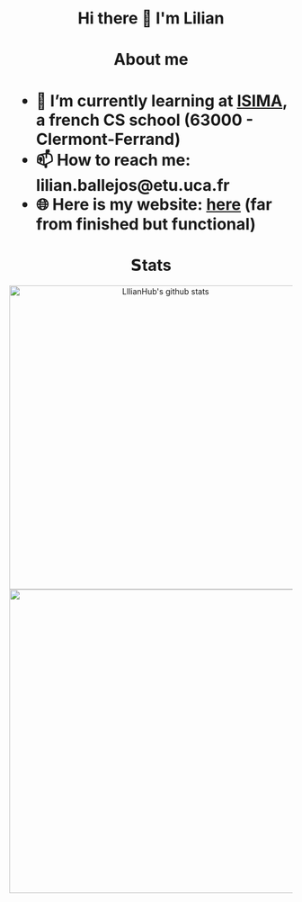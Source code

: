 <h1 align="center">
      Hi there 👋 I'm Lilian
</h1>

<h1 align="center">About me<h1>

<ul style="font-size: 1em;">
      <li>🌱 I’m currently learning at <a href="https://isima.fr">ISIMA</a>, a french CS school (63000 - Clermont-Ferrand)</li>
      <li>📫 How to reach me: lilian.ballejos@etu.uca.fr</li>
      <li>🌐 Here is my website: <a href="https://ballejos-lilian.fr">here</a> (far from finished but functional)</li>
</ul>


<h1 align="center">𝗦tats</h1>
<div align="center">
  <a href="https://github.com/anuraghazra/github-readme-stats"><img width="540" height="auto" src="https://github-readme-stats.vercel.app/api?username=LIlianHub&show_icons=true&theme=github_dark&hide_border=true" alt="LIlianHub's github stats" class="left" /></a> 
</div>
<div align="center">
  <a href="https://github.com/anuraghazra/github-readme-stats"><img width="540" height="auto" src="https://github-readme-stats.vercel.app/api/top-langs/?username=LIlianHub&layout=compact&theme=github_dark&hide_border=true" class="center" /></a>
</div>
